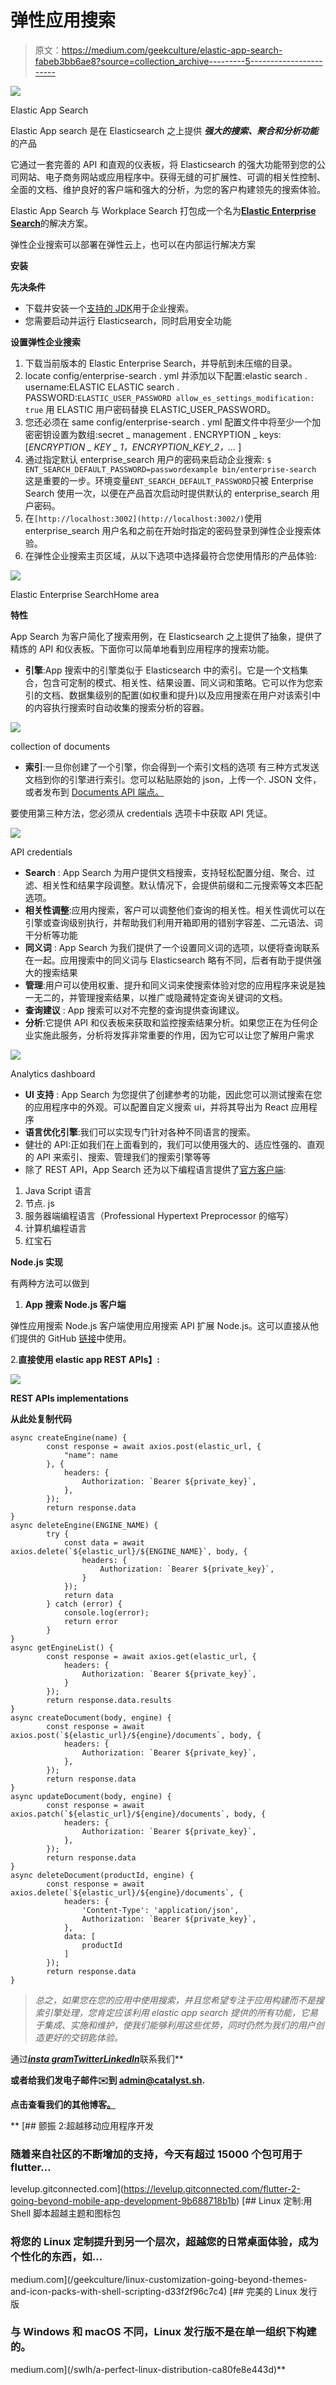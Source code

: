 # 弹性应用搜索

> 原文：<https://medium.com/geekculture/elastic-app-search-fabeb3bb6ae8?source=collection_archive---------5----------------------->

![](img/0ee5e4a3a66d1cd8fc685534d8643a88.png)

Elastic App Search

Elastic App search 是在 Elasticsearch 之上提供 ***强大的搜索、聚合和分析功能*** 的产品

它通过一套完善的 API 和直观的仪表板，将 Elasticsearch 的强大功能带到您的公司网站、电子商务网站或应用程序中。获得无缝的可扩展性、可调的相关性控制、全面的文档、维护良好的客户端和强大的分析，为您的客户构建领先的搜索体验。

Elastic App Search 与 Workplace Search 打包成一个名为[**Elastic Enterprise Search**](https://www.elastic.co/guide/en/enterprise-search/7.14/index.html)的解决方案。

弹性企业搜索可以部署在弹性云上，也可以在内部运行解决方案

**安装**

**先决条件**

*   下载并安装一个[支持的 JDK](https://www.elastic.co/support/matrix#matrix_jvm)用于企业搜索。
*   您需要启动并运行 Elasticsearch，同时启用安全功能

**设置弹性企业搜索**

1.  下载当前版本的 Elastic Enterprise Search，并导航到未压缩的目录。
2.  locate config/enterprise-search . yml 并添加以下配置:elastic search . username:ELASTIC
    ELASTIC search . PASSWORD:`ELASTIC_USER_PASSWORD allow_es_settings_modification: true`
    用 ELASTIC 用户密码替换 ELASTIC_USER_PASSWORD。
3.  您还必须在 same config/enterprise-search . yml 配置文件中将至少一个加密密钥设置为数组:secret _ management . ENCRYPTION _ keys:[*ENCRYPTION _ KEY _ 1，ENCRYPTION_KEY_2，…* ]
4.  通过指定默认 enterprise_search 用户的密码来启动企业搜索:
    `$ ENT_SEARCH_DEFAULT_PASSWORD=passwordexample bin/enterprise-search`
    这是重要的一步。环境变量`ENT_SEARCH_DEFAULT_PASSWORD`只被 Enterprise Search 使用一次，以便在产品首次启动时提供默认的 enterprise_search 用户密码。
5.  在`[http://localhost:3002](http://localhost:3002/)`使用 enterprise_search 用户名和之前在开始时指定的密码登录到弹性企业搜索体验。
6.  在弹性企业搜索主页区域，从以下选项中选择最符合您使用情形的产品体验:

![](img/542a8e6c750d8dcf29999e40169df3dc.png)

Elastic Enterprise SearchHome area

**特性**

App Search 为客户简化了搜索用例，在 Elasticsearch 之上提供了抽象，提供了精炼的 API 和仪表板。下面你可以简单地看到应用程序的搜索功能。

*   **引擎**:App 搜索中的引擎类似于 Elasticsearch 中的索引。它是一个文档集合，包含可定制的模式、相关性、结果设置、同义词和策略。它可以作为您索引的文档、数据集级别的配置(如权重和提升)以及应用搜索在用户对该索引中的内容执行搜索时自动收集的搜索分析的容器。

![](img/40851ea122874bb89febd1d21e5a62d2.png)

collection of documents

*   **索引**:一旦你创建了一个引擎，你会得到一个索引文档的选项
    有三种方式发送文档到你的引擎进行索引。您可以粘贴原始的 json，上传一个. JSON 文件，或者发布到 [Documents API 端点。](https://www.elastic.co/guide/en/app-search/current/api-reference.html)

要使用第三种方法，您必须从 credentials 选项卡中获取 API 凭证。

![](img/2d6349f5d9432f341e51712572d1195f.png)

API credentials

*   **Search** : App Search 为用户提供文档搜索，支持轻松配置分组、聚合、过滤、相关性和结果字段调整。默认情况下，会提供前缀和二元搜索等文本匹配选项。
*   **相关性调整**:应用内搜索，客户可以调整他们查询的相关性。相关性调优可以在引擎或查询级别执行，并帮助我们利用开箱即用的错别字容差、二元语法、词干分析等功能
*   **同义词** : App Search 为我们提供了一个设置同义词的选项，以便将查询联系在一起。应用搜索中的同义词与 Elasticsearch 略有不同，后者有助于提供强大的搜索结果
*   **管理**:用户可以使用权重、提升和同义词来使搜索体验对您的应用程序来说是独一无二的，并管理搜索结果，以推广或隐藏特定查询关键词的文档。
*   **查询建议** : App 搜索可以对不完整的查询提供查询建议。
*   **分析**:它提供 API 和仪表板来获取和监控搜索结果分析。如果您正在为任何企业实施此服务，分析将发挥非常重要的作用，因为它可以让您了解用户需求

![](img/c59a6d6aca19e3b7fea64d4d0ff77393.png)

Analytics dashboard

*   **UI 支持** : App Search 为您提供了创建参考的功能，因此您可以测试搜索在您的应用程序中的外观。可以配置自定义搜索 ui，并将其导出为 React 应用程序
*   **语言优化引擎**:我们可以实现专门针对各种不同语言的搜索。
*   健壮的 API:正如我们在上面看到的，我们可以使用强大的、适应性强的、直观的 API 来索引、搜索、管理我们的搜索引擎等等
*   除了 REST API，App Search 还为以下编程语言提供了[官方客户端](https://www.elastic.co/guide/en/enterprise-search/7.14/programming-language-clients.html):

1.  Java Script 语言
2.  节点. js
3.  服务器端编程语言（Professional Hypertext Preprocessor 的缩写）
4.  计算机编程语言
5.  红宝石

**Node.js 实现**

有两种方法可以做到

1. **App 搜索 Node.js 客户端**

弹性应用搜索 Node.js 客户端使用应用搜索 API 扩展 Node.js。这可以直接从他们提供的 GitHub [链接](https://github.com/elastic/app-search-node)中使用。

2.**直接使用 elastic app REST APIs】:**

![](img/6755f718ca53c699d7135e1573a6a5c7.png)

**REST APIs implementations**

**从此处复制代码**

```
async createEngine(name) {
        const response = await axios.post(elastic_url, {
            "name": name
        }, {
            headers: {
                Authorization: `Bearer ${private_key}`,
            },
        });
        return response.data
}
async deleteEngine(ENGINE_NAME) {
        try {
            const data = await axios.delete(`${elastic_url}/${ENGINE_NAME}`, body, {
                headers: {
                    Authorization: `Bearer ${private_key}`,
                }
            });
            return data
        } catch (error) {
            console.log(error);
            return error
        }
}
async getEngineList() {
        const response = await axios.get(elastic_url, {
            headers: {
                Authorization: `Bearer ${private_key}`,
            }
        });
        return response.data.results
}
async createDocument(body, engine) {
        const response = await axios.post(`${elastic_url}/${engine}/documents`, body, {
            headers: {
                Authorization: `Bearer ${private_key}`,
            },
        });
        return response.data
}
async updateDocument(body, engine) {
        const response = await axios.patch(`${elastic_url}/${engine}/documents`, body, {
            headers: {
                Authorization: `Bearer ${private_key}`,
            },
        });
        return response.data
}
async deleteDocument(productId, engine) {
        const response = await axios.delete(`${elastic_url}/${engine}/documents`, {
            headers: {
                'Content-Type': 'application/json',
                Authorization: `Bearer ${private_key}`,
            },
            data: [
                productId
            ]
        });
        return response.data
}
```

> *总之，如果您在您的应用中使用搜索，并且您希望专注于应用构建而不是搜索引擎处理，您肯定应该利用 elastic app search 提供的所有功能，它易于集成、实施和维护，使我们能够利用这些优势，同时仍然为我们的用户创造更好的交钥匙体验。*

通过[***insta gram***](https://www.instagram.com/ctsolutions.sh/)*[***Twitter***](https://twitter.com/catalyst_sh)*[***LinkedIn***](https://www.linkedin.com/company/13707239/admin/)联系我们**

**或者给我们发电子邮件✉️到 **admin@catalyst.sh.****

**点击查看我们的其他博客[。](/@alka.jha_87549)**

**[](https://levelup.gitconnected.com/flutter-2-going-beyond-mobile-app-development-9b688718b1b) [## 颤振 2:超越移动应用程序开发

### 随着来自社区的不断增加的支持，今天有超过 15000 个包可用于 flutter…

levelup.gitconnected.com](https://levelup.gitconnected.com/flutter-2-going-beyond-mobile-app-development-9b688718b1b) [](/geekculture/linux-customization-going-beyond-themes-and-icon-packs-with-shell-scripting-d33f2f96c7c4) [## Linux 定制:用 Shell 脚本超越主题和图标包

### 将您的 Linux 定制提升到另一个层次，超越您的日常桌面体验，成为个性化的东西，如…

medium.com](/geekculture/linux-customization-going-beyond-themes-and-icon-packs-with-shell-scripting-d33f2f96c7c4) [](/swlh/a-perfect-linux-distribution-ca80fe8e443d) [## 完美的 Linux 发行版

### 与 Windows 和 macOS 不同，Linux 发行版不是在单一组织下构建的。

medium.com](/swlh/a-perfect-linux-distribution-ca80fe8e443d)**